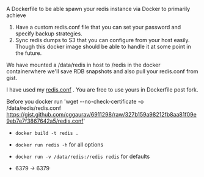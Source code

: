 A Dockerfile to be able spawn your redis instance via Docker
to primarily achieve

1. Have a custom redis.conf file that you can set your password and specify backup strategies.
2. Sync redis dumps to S3 that you can configure from your host easily. Though this docker image should be able to handle it at some point in the future.

We have mounted a /data/redis in host to /redis in the docker containerwhere we'll save RDB snapshots and also pull your redis.conf from gist.

I have used my [redis.conf](https://gist.github.com/cggaurav/6911298/raw/327b159a98212fb8aa81f09e9eb7e7f3867642a5/redis.conf) . You are free
to use yours in Dockerfile post fork.

Before you docker run
'wget --no-check-certificate -o /data/redis/redis.conf https://gist.github.com/cggaurav/6911298/raw/327b159a98212fb8aa81f09e9eb7e7f3867642a5/redis.conf'

* `docker build -t redis .`
* `docker run redis -h` for all options
* `docker run -v /data/redis:/redis redis` for defaults

* 6379 -> 6379